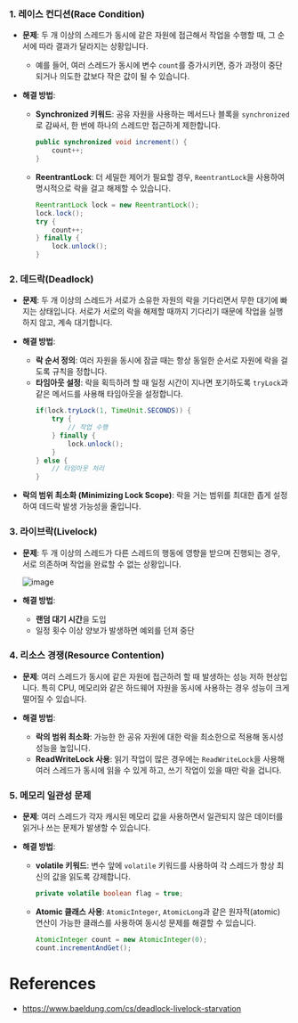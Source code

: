 
### 1. **레이스 컨디션(Race Condition)**
- **문제**: 두 개 이상의 스레드가 동시에 같은 자원에 접근해서 작업을 수행할 때, 그 순서에 따라 결과가 달라지는 상황입니다.
  - 예를 들어, 여러 스레드가 동시에 변수 `count`를 증가시키면, 증가 과정이 중단되거나 의도한 값보다 작은 값이 될 수 있습니다.  

- **해결 방법**: 
  - **Synchronized 키워드**: 공유 자원을 사용하는 메서드나 블록을 `synchronized`로 감싸서, 한 번에 하나의 스레드만 접근하게 제한합니다.
    ```java
    public synchronized void increment() {
        count++;
    }
    ```
  - **ReentrantLock**: 더 세밀한 제어가 필요할 경우, `ReentrantLock`을 사용하여 명시적으로 락을 걸고 해제할 수 있습니다.
    ```java
    ReentrantLock lock = new ReentrantLock();
    lock.lock();
    try {
        count++;
    } finally {
        lock.unlock();
    }
    ```


### 2. **데드락(Deadlock)**
- **문제**: 두 개 이상의 스레드가 서로가 소유한 자원의 락을 기다리면서 무한 대기에 빠지는 상태입니다. 서로가 서로의 락을 해제할 때까지 기다리기 때문에 작업을 실행하지 않고, 계속 대기합니다.
  
- **해결 방법**:
  - **락 순서 정의**: 여러 자원을 동시에 잠글 때는 항상 동일한 순서로 자원에 락을 걸도록 규칙을 정합니다.
  - **타임아웃 설정**: 락을 획득하려 할 때 일정 시간이 지나면 포기하도록 `tryLock`과 같은 메서드를 사용해 타임아웃을 설정합니다.
    ```java
    if(lock.tryLock(1, TimeUnit.SECONDS)) {
        try {
            // 작업 수행
        } finally {
            lock.unlock();
        }
    } else {
        // 타임아웃 처리
    }
    ```
- **락의 범위 최소화 (Minimizing Lock Scope)**: 락을 거는 범위를 최대한 좁게 설정하여 데드락 발생 가능성을 줄입니다.

### 3. **라이브락(Livelock)**
- **문제**: 두 개 이상의 스레드가 다른 스레드의 행동에 영향을 받으며 진행되는 경우, 서로 의존하며 작업을 완료할 수 없는 상황입니다. 

	![image](https://www.baeldung.com/wp-content/uploads/sites/4/2021/04/Livelock-834x1024-1-768x943.png)

- **해결 방법**:
  - **랜덤 대기 시간**을 도입
  - 일정 횟수 이상 양보가 발생하면 예외를 던져 중단

### 4. **리소스 경쟁(Resource Contention)**
- **문제**: 여러 스레드가 동시에 같은 자원에 접근하려 할 때 발생하는 성능 저하 현상입니다. 특히 CPU, 메모리와 같은 하드웨어 자원을 동시에 사용하는 경우 성능이 크게 떨어질 수 있습니다.
  
- **해결 방법**:
  - **락의 범위 최소화**: 가능한 한 공유 자원에 대한 락을 최소한으로 적용해 동시성 성능을 높입니다.
  - **ReadWriteLock 사용**: 읽기 작업이 많은 경우에는 `ReadWriteLock`을 사용해 여러 스레드가 동시에 읽을 수 있게 하고, 쓰기 작업이 있을 때만 락을 겁니다.

### 5. **메모리 일관성 문제**
- **문제**: 여러 스레드가 각자 캐시된 메모리 값을 사용하면서 일관되지 않은 데이터를 읽거나 쓰는 문제가 발생할 수 있습니다.

- **해결 방법**:
  - **volatile 키워드**: 변수 앞에 `volatile` 키워드를 사용하여 각 스레드가 항상 최신의 값을 읽도록 강제합니다.
    ```java
    private volatile boolean flag = true;
    ```
  - **Atomic 클래스 사용**: `AtomicInteger`, `AtomicLong`과 같은 원자적(atomic) 연산이 가능한 클래스를 사용하여 동시성 문제를 해결할 수 있습니다.
    ```java
    AtomicInteger count = new AtomicInteger(0);
    count.incrementAndGet();
    ```


# References
- https://www.baeldung.com/cs/deadlock-livelock-starvation